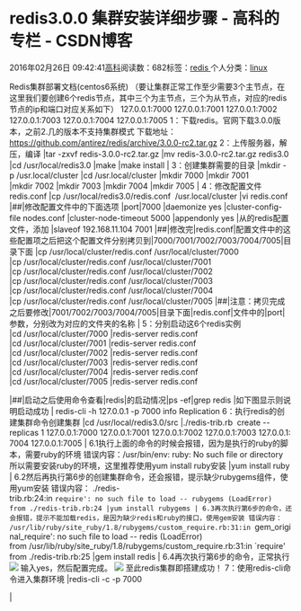 
# redis3.0.0 集群安装详细步骤 - 高科的专栏 - CSDN博客

2016年02月26日 09:42:41[高科](https://me.csdn.net/pbymw8iwm)阅读数：682标签：[redis																](https://so.csdn.net/so/search/s.do?q=redis&t=blog)个人分类：[linux																](https://blog.csdn.net/pbymw8iwm/article/category/863753)


Redis集群部署文档(centos6系统)
（要让集群正常工作至少需要3个主节点，在这里我们要创建6个redis节点，其中三个为主节点，三个为从节点，对应的redis节点的ip和端口对应关系如下）
127.0.0.1:7000
127.0.0.1:7001
127.0.0.1:7002
127.0.0.1:7003
127.0.0.1:7004
127.0.0.1:7005
1：下载redis。官网下载3.0.0版本，之前2.几的版本不支持集群模式
下载地址：https://github.com/antirez/redis/archive/3.0.0-rc2.tar.gz
2：上传服务器，解压，编译
|tar -zxvf redis-3.0.0-rc2.tar.gz
|mv redis-3.0.0-rc2.tar.gz redis3.0
|cd /usr/local/redis3.0
|make
|make install
|
3：创建集群需要的目录
|mkdir -p /usr.local/cluster
|cd /usr.local/cluster
|mkdir 7000
|mkdir 7001
|mkdir 7002
|mkdir 7003
|mkdir 7004
|mkdir 7005
|
4：修改配置文件redis.conf
|cp /usr/local/redis3.0/redis.conf  /usr.local/cluster
|vi redis.conf
|\#\#|修改配置文件中的下面选项
|port|7000
|daemonize yes
|cluster-config-file nodes.conf
|cluster-node-timeout 5000
|appendonly yes
|从的redis配置文件，添加
|slaveof 192.168.11.104 7001
|\#\#|修改完|redis.conf|配置文件中的这些配置项之后把这个配置文件分别拷贝到|7000/7001/7002/7003/7004/7005|目录下面
|cp /usr/local/cluster/redis.conf /usr/local/cluster/7000
|cp /usr/local/cluster/redis.conf /usr/local/cluster/7001
|cp /usr/local/cluster/redis.conf /usr/local/cluster/7002
|cp /usr/local/cluster/redis.conf /usr/local/cluster/7003
|cp /usr/local/cluster/redis.conf /usr/local/cluster/7004
|cp /usr/local/cluster/redis.conf /usr/local/cluster/7005
|\#\#|注意：拷贝完成之后要修改|7001/7002/7003/7004/7005|目录下面|redis.conf|文件中的|port|参数，分别改为对应的文件夹的名称
|
5：分别启动这6个redis实例
|cd /usr/local/cluster/7000
|redis-server redis.conf
|cd /usr/local/cluster/7001
|redis-server redis.conf
|cd /usr/local/cluster/7002
|redis-server redis.conf
|cd /usr/local/cluster/7003
|redis-server redis.conf
|cd /usr/local/cluster/7004
|redis-server redis.conf
|cd /usr/local/cluster/7005
|redis-server redis.conf

|\#\#|启动之后使用命令查看|redis|的启动情况|ps -ef|grep redis
|如下图显示则说明启动成功
|
redis-cli -h 127.0.0.1 -p 7000 info Replication
6：执行redis的创建集群命令创建集群
|cd /usr/local/redis3.0/src
|./redis-trib.rb  create --replicas 1 127.0.0.1:7000 127.0.0.1:7001 127.0.0.1:7002 127.0.0.1:7003 127.0.0.1:7004 127.0.0.1:7005
|
6.1执行上面的命令的时候会报错，因为是执行的ruby的脚本，需要ruby的环境
错误内容：/usr/bin/env: ruby: No such file or directory
所以需要安装ruby的环境，这里推荐使用yum install ruby安装
|yum install ruby
|
6.2然后再执行第6步的创建集群命令，还会报错，提示缺少rubygems组件，使用yum安装
错误内容：
./redis-trib.rb:24:in `require': no such file to load -- rubygems (LoadError)
from ./redis-trib.rb:24
|yum install rubygems
|
6.3再次执行第6步的命令，还会报错，提示不能加载redis，是因为缺少redis和ruby的接口，使用gem安装
错误内容：
/usr/lib/ruby/site_ruby/1.8/rubygems/custom_require.rb:31:in `gem_original_require': no such file to load -- redis (LoadError)
from /usr/lib/ruby/site_ruby/1.8/rubygems/custom_require.rb:31:in `require'
from ./redis-trib.rb:25
|gem install redis
|
6.4再次执行第6步的命令，正常执行
![](https://img-blog.csdn.net/20150121173116437?watermark/2/text/aHR0cDovL2Jsb2cuY3Nkbi5uZXQveHU0NzA0MzgwMDA=/font/5a6L5L2T/fontsize/400/fill/I0JBQkFCMA==/dissolve/70/gravity/Center)
输入yes，然后配置完成。
![](https://img-blog.csdn.net/20150121173132250?watermark/2/text/aHR0cDovL2Jsb2cuY3Nkbi5uZXQveHU0NzA0MzgwMDA=/font/5a6L5L2T/fontsize/400/fill/I0JBQkFCMA==/dissolve/70/gravity/Center)
至此redis集群即搭建成功！
7：使用redis-cli命令进入集群环境
|redis-cli -c -p 7000

|

